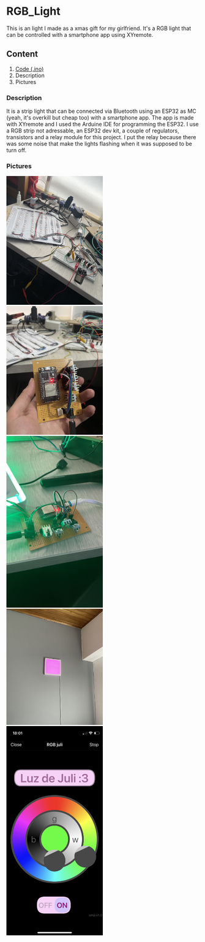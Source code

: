 # RGB_Light
This is an light I made as a xmas gift for my girlfriend. It's a RGB light that can be controlled with a smartphone app using XYremote.

## Content
1. [Code (.ino)](https://github.com/smorap/RGB_Light/tree/main/RGB_BT)
2. Description
3. Pictures

### Description
It is a strip light that can be connected via Bluetooth using an ESP32 as MC (yeah, it's overkill but cheap too) with a smartphone app. The app is made with XYremote and I used the Arduine IDE for programming the ESP32.
I use a RGB strip not adressable, an ESP32 dev kit, a couple of regulators, transistors and a relay module for this project. 
I put the relay because there was some noise that make the lights flashing when it was supposed to be turn off. 

### Pictures
<img src="https://github.com/smorap/RGB_Light/blob/main/img/IMG_PROTO.JPG" width=50% height=50%>
<img src="https://github.com/smorap/RGB_Light/blob/main/img/IMG_ESP.JPG" width=50% height=50%>
<img src="https://github.com/smorap/RGB_Light/blob/main/img/IMG_working.JPG" width=50% height=50%>
<img src="https://github.com/smorap/RGB_Light/blob/main/img/IMG_light.jpg" width=50% height=50%>
<img src="https://github.com/smorap/RGB_Light/blob/main/img/IMG_APP.PNG" width=50% height=50%>
